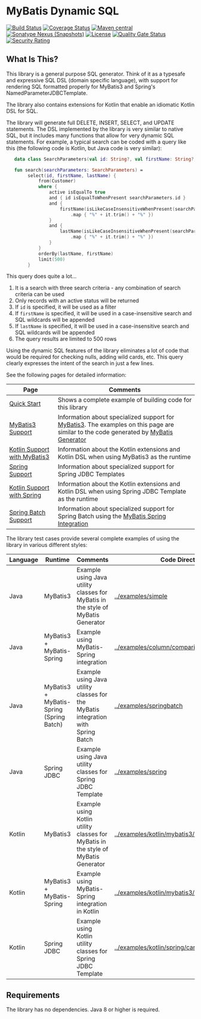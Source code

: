 # MyBatis Dynamic SQL

[![Build Status](https://github.com/mybatis/mybatis-dynamic-sql/workflows/Java%20CI/badge.svg?branch=master)](https://github.com/mybatis/mybatis-dynamic-sql/actions?query=workflow%3A%22Java+CI%22)
[![Coverage Status](https://coveralls.io/repos/github/mybatis/mybatis-dynamic-sql/badge.svg?branch=master)](https://coveralls.io/github/mybatis/mybatis-dynamic-sql?branch=master)
[![Maven central](https://maven-badges.herokuapp.com/maven-central/org.mybatis.dynamic-sql/mybatis-dynamic-sql/badge.svg)](https://maven-badges.herokuapp.com/maven-central/org.mybatis.dynamic-sql/mybatis-dynamic-sql)
[![Sonatype Nexus (Snapshots)](https://img.shields.io/nexus/s/https/oss.sonatype.org/org.mybatis.dynamic-sql/mybatis-dynamic-sql.svg)](https://oss.sonatype.org/content/repositories/snapshots/org/mybatis/dynamic-sql/mybatis-dynamic-sql/)
[![License](https://img.shields.io/:license-apache-brightgreen.svg)](https://www.apache.org/licenses/LICENSE-2.0.html)
[![Quality Gate Status](https://sonarcloud.io/api/project_badges/measure?project=mybatis_mybatis-dynamic-sql&metric=alert_status)](https://sonarcloud.io/dashboard?id=mybatis_mybatis-dynamic-sql)
[![Security Rating](https://sonarcloud.io/api/project_badges/measure?project=mybatis_mybatis-dynamic-sql&metric=security_rating)](https://sonarcloud.io/dashboard?id=mybatis_mybatis-dynamic-sql)

## What Is This?
This library is a general purpose SQL generator.  Think of it as a typesafe and expressive SQL DSL (domain specific
language), with support for rendering SQL formatted properly for MyBatis3 and Spring's NamedParameterJDBCTemplate.

The library also contains extensions for Kotlin that enable an idiomatic Kotlin DSL for SQL.

The library will generate full DELETE, INSERT, SELECT, and UPDATE statements. The DSL implemented by the
library is very similar to native SQL, but it includes many functions that allow for very dynamic SQL statements.
For example, a typical search can be coded with a query like this (the following code is Kotlin, but Java code is very
similar):

```kotlin
   data class SearchParameters(val id: String?, val firstName: String?, val lastName: String?)

   fun search(searchParameters: SearchParameters) =
        select(id, firstName, lastName) {
            from(Customer)
            where {
                active isEqualTo true
                and { id isEqualToWhenPresent searchParameters.id }
                and {
                    firstName(isLikeCaseInsensitiveWhenPresent(searchParameters.firstName)
                        .map { "%" + it.trim() + "%" })
                }
                and {
                    lastName(isLikeCaseInsensitiveWhenPresent(searchParameters.lastName)
                        .map { "%" + it.trim() + "%" })
                }
            }
            orderBy(lastName, firstName)
            limit(500)
        }
```

This query does quite a lot...

1. It is a search with three search criteria - any combination of search criteria can be used
2. Only records with an active status will be returned
3. If `id` is specified, it will be used as a filter
4. If `firstName` is specified, it will be used in a case-insensitive search and SQL wildcards will be appended
5. If `lastName` is specified, it will be used in a case-insensitive search and SQL wildcards will be appended
6. The query results are limited to 500 rows

Using the dynamic SQL features of the library eliminates a lot of code that would be required for checking nulls,
adding wild cards, etc. This query clearly expresses the intent of the search in just a few lines.

See the following pages for detailed information:

| Page                                                                     | Comments                                                                                                                                                                                                             |
|--------------------------------------------------------------------------|----------------------------------------------------------------------------------------------------------------------------------------------------------------------------------------------------------------------|
| [Quick Start](src/site/markdown/docs/quickStart.md)                      | Shows a complete example of building code for this library                                                                                                                                                           |
| [MyBatis3 Support](src/site/markdown/docs/mybatis3.md)                   | Information about specialized support for [MyBatis3](https://github.com/mybatis/mybatis-3). The examples on this page are similar to the code generated by [MyBatis Generator](https://github.com/mybatis/generator) |
| [Kotlin Support with MyBatis3](src/site/markdown/docs/kotlinMyBatis3.md) | Information about the Kotlin extensions and Kotlin DSL when using MyBatis3 as the runtime                                                                                                                            |
| [Spring Support](src/site/markdown/docs/spring.md)                       | Information about specialized support for Spring JDBC Templates                                                                                                                                                      |
| [Kotlin Support with Spring](src/site/markdown/docs/kotlinSpring.md)     | Information about the Kotlin extensions and Kotlin DSL when using Spring JDBC Template as the runtime                                                                                                                |
| [Spring Batch Support](src/site/markdown/docs/springBatch.md)            | Information about specialized support for Spring Batch using the [MyBatis Spring Integration](https://github.com/mybatis/spring)                                                                                     |

The library test cases provide several complete examples of using the library in various different styles:

| Language | Runtime                                  | Comments                                                                           | Code Directory                                                                                              |
|----------|------------------------------------------|------------------------------------------------------------------------------------|-------------------------------------------------------------------------------------------------------------|
| Java     | MyBatis3                                 | Example using Java utility classes for MyBatis in the style of MyBatis Generator   | [../examples/simple](src/test/java/examples/simple)                                                         |
| Java     | MyBatis3 + MyBatis-Spring                | Example using MyBatis-Spring integration                                           | [../examples/column/comparison](src/test/java/examples/column/comparison)                                   |
| Java     | MyBatis3 + MyBatis-Spring (Spring Batch) | Example using Java utility classes for the MyBatis integration with Spring Batch   | [../examples/springbatch](src/test/java/examples/springbatch)                                               |
| Java     | Spring JDBC                              | Example using Java utility classes for Spring JDBC Template                        | [../examples/spring](src/test/java/examples/spring)                                                         |
| Kotlin   | MyBatis3                                 | Example using Kotlin utility classes for MyBatis in the style of MyBatis Generator | [../examples/kotlin/mybatis3/canonical](src/test/kotlin/examples/kotlin/mybatis3/canonical)                 |
| Kotlin   | MyBatis3 + MyBatis-Spring                | Example using MyBatis-Spring integration in Kotlin                                 | [../examples/kotlin/mybatis3/column/comparison](src/test/kotlin/examples/kotlin/mybatis3/column/comparison) |
| Kotlin   | Spring JDBC                              | Example using Kotlin utility classes for Spring JDBC Template                      | [../examples/kotlin/spring/canonical](src/test/kotlin/examples/kotlin/spring/canonical)                     |


## Requirements

The library has no dependencies.  Java 8 or higher is required.
